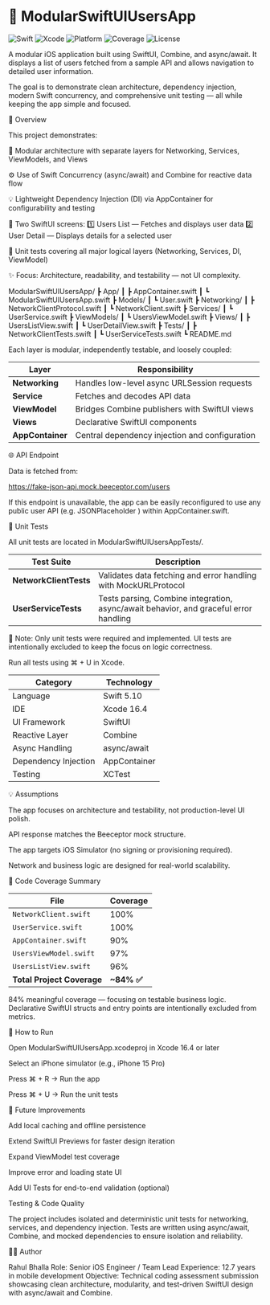 # 🧩 ModularSwiftUIUsersApp

![Swift](https://img.shields.io/badge/Swift-5.10-orange?logo=swift)
![Xcode](https://img.shields.io/badge/Xcode-16.4-blue?logo=xcode)
![Platform](https://img.shields.io/badge/iOS-Simulator--Only-lightgrey)
![Coverage](https://img.shields.io/badge/Test%20Coverage-84%25-success)
![License](https://img.shields.io/badge/License-MIT-lightgrey)

A modular iOS application built using SwiftUI, Combine, and async/await.
It displays a list of users fetched from a sample API and allows navigation to detailed user information.

The goal is to demonstrate clean architecture, dependency injection, modern Swift concurrency, and comprehensive unit testing — all while keeping the app simple and focused.

🧭 Overview

This project demonstrates:

🧩 Modular architecture with separate layers for Networking, Services, ViewModels, and Views

⚙️ Use of Swift Concurrency (async/await) and Combine for reactive data flow

💡 Lightweight Dependency Injection (DI) via AppContainer for configurability and testing

📱 Two SwiftUI screens:
1️⃣ Users List — Fetches and displays user data
2️⃣ User Detail — Displays details for a selected user

🧪 Unit tests covering all major logical layers (Networking, Services, DI, ViewModel)

✨ Focus: Architecture, readability, and testability — not UI complexity.


ModularSwiftUIUsersApp/
┣ App/
┃ ┣ AppContainer.swift
┃ ┗ ModularSwiftUIUsersApp.swift
┣ Models/
┃ ┗ User.swift
┣ Networking/
┃ ┣ NetworkClientProtocol.swift
┃ ┗ NetworkClient.swift
┣ Services/
┃ ┗ UserService.swift
┣ ViewModels/
┃ ┗ UsersViewModel.swift
┣ Views/
┃ ┣ UsersListView.swift
┃ ┗ UserDetailView.swift
┣ Tests/
┃ ┣ NetworkClientTests.swift
┃ ┗ UserServiceTests.swift
┗ README.md

Each layer is modular, independently testable, and loosely coupled:

| Layer            | Responsibility                                 |
| ---------------- | ---------------------------------------------- |
| **Networking**   | Handles low-level async URLSession requests    |
| **Service**      | Fetches and decodes API data                   |
| **ViewModel**    | Bridges Combine publishers with SwiftUI views  |
| **Views**        | Declarative SwiftUI components                 |
| **AppContainer** | Central dependency injection and configuration |


🌐 API Endpoint

Data is fetched from:

https://fake-json-api.mock.beeceptor.com/users

If this endpoint is unavailable, the app can be easily reconfigured to use any public user API (e.g. JSONPlaceholder
) within AppContainer.swift.

🧪 Unit Tests

All unit tests are located in ModularSwiftUIUsersAppTests/.

| Test Suite             | Description                                                                           |
| ---------------------- | ------------------------------------------------------------------------------------- |
| **NetworkClientTests** | Validates data fetching and error handling with MockURLProtocol                       |
| **UserServiceTests**   | Tests parsing, Combine integration, async/await behavior, and graceful error handling |


🧠 Note:
Only unit tests were required and implemented.
UI tests are intentionally excluded to keep the focus on logic correctness.

Run all tests using ⌘ + U in Xcode.


| Category             | Technology   |
| -------------------- | ------------ |
| Language             | Swift 5.10   |
| IDE                  | Xcode 16.4   |
| UI Framework         | SwiftUI      |
| Reactive Layer       | Combine      |
| Async Handling       | async/await  |
| Dependency Injection | AppContainer |
| Testing              | XCTest       |


💡 Assumptions

The app focuses on architecture and testability, not production-level UI polish.

API response matches the Beeceptor mock structure.

The app targets iOS Simulator (no signing or provisioning required).

Network and business logic are designed for real-world scalability.

🧱 Code Coverage Summary

| File                       | Coverage   |
| -------------------------- | ---------- |
| `NetworkClient.swift`      | 100%       |
| `UserService.swift`        | 100%       |
| `AppContainer.swift`       | 90%        |
| `UsersViewModel.swift`     | 97%        |
| `UsersListView.swift`      | 96%        |
| **Total Project Coverage** | **~84% ✅** |


84% meaningful coverage — focusing on testable business logic.
Declarative SwiftUI structs and entry points are intentionally excluded from metrics.

🚀 How to Run

Open ModularSwiftUIUsersApp.xcodeproj in Xcode 16.4 or later

Select an iPhone simulator (e.g., iPhone 15 Pro)

Press ⌘ + R → Run the app

Press ⌘ + U → Run the unit tests

🔮 Future Improvements

Add local caching and offline persistence

Extend SwiftUI Previews for faster design iteration

Expand ViewModel test coverage

Improve error and loading state UI

Add UI Tests for end-to-end validation (optional)

Testing & Code Quality

The project includes isolated and deterministic unit tests for networking, services, and dependency injection.
Tests are written using async/await, Combine, and mocked dependencies to ensure isolation and reliability.


👨‍💻 Author

Rahul Bhalla
Role: Senior iOS Engineer / Team Lead
Experience: 12.7 years in mobile development
Objective: Technical coding assessment submission showcasing clean architecture, modularity, and test-driven SwiftUI design with async/await and Combine.
